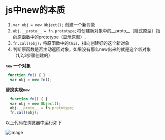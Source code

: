 # js中new的本质

1. `var obj = new Object();` 创建一个新对象
2. `obj.__proto__ = fn.prototype;`将创建新对象中的__proto__（隐式原型）指向原函数中的prototype（显示原型）,
3. `fn.call(obj);` 将原函数中的`this`，指向创建好的这个新对象
4. 判断原函数是否主动返回对象，如果没有那么new出来的就是这个新对象（1,2,3步骤创建的）

**`new` 一个对象**
```js
 function fn() { }
  var obj = new fn();
```

**替换实现`new`**
```js
  function fn() { }
  var obj = new Object();
  obj.__proto__ = fn.prototype;
  fn.call(obj);
```

以上代码在浏览器中运行如下

![image](https://user-images.githubusercontent.com/2714474/182086898-9907060a-543f-46bf-ad23-70f045b7d370.png)

